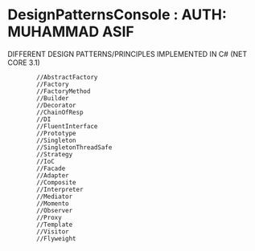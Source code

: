 # DesignPatternsConsole : AUTH: MUHAMMAD ASIF

DIFFERENT DESIGN PATTERNS/PRINCIPLES IMPLEMENTED IN C#  (NET CORE 3.1)

            //AbstractFactory
            //Factory
            //FactoryMethod
            //Builder
            //Decorator
            //ChainOfResp
            //DI
            //FluentInterface
            //Prototype
            //Singleton
            //SingletonThreadSafe
            //Strategy
            //IoC
            //Facade
            //Adapter
            //Composite
            //Interpreter
            //Mediator
            //Momento
            //Observer
            //Proxy
            //Template
            //Visitor
            //Flyweight
           
